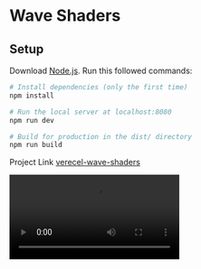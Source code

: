 # Wave Shaders

## Setup
Download [Node.js](https://nodejs.org/en/download/).
Run this followed commands:

``` bash
# Install dependencies (only the first time)
npm install

# Run the local server at localhost:8080
npm run dev

# Build for production in the dist/ directory
npm run build
```

Project Link [verecel-wave-shaders](https://wave-shaders.vercel.app/)

![](https://github.com/mesqme/wave-shaders/blob/main/wave-shaders.mp4)
